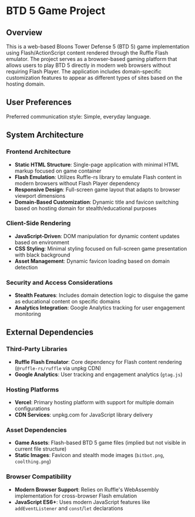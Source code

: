 # BTD 5 Game Project

## Overview

This is a web-based Bloons Tower Defense 5 (BTD 5) game implementation using Flash/ActionScript content rendered through the Ruffle Flash emulator. The project serves as a browser-based gaming platform that allows users to play BTD 5 directly in modern web browsers without requiring Flash Player. The application includes domain-specific customization features to appear as different types of sites based on the hosting domain.

## User Preferences

Preferred communication style: Simple, everyday language.

## System Architecture

### Frontend Architecture
- **Static HTML Structure**: Single-page application with minimal HTML markup focused on game container
- **Flash Emulation**: Utilizes Ruffle-rs library to emulate Flash content in modern browsers without Flash Player dependency
- **Responsive Design**: Full-screen game layout that adapts to browser viewport dimensions
- **Domain-Based Customization**: Dynamic title and favicon switching based on hosting domain for stealth/educational purposes

### Client-Side Rendering
- **JavaScript-Driven**: DOM manipulation for dynamic content updates based on environment
- **CSS Styling**: Minimal styling focused on full-screen game presentation with black background
- **Asset Management**: Dynamic favicon loading based on domain detection

### Security and Access Considerations
- **Stealth Features**: Includes domain detection logic to disguise the game as educational content on specific domains
- **Analytics Integration**: Google Analytics tracking for user engagement monitoring

## External Dependencies

### Third-Party Libraries
- **Ruffle Flash Emulator**: Core dependency for Flash content rendering (`@ruffle-rs/ruffle` via unpkg CDN)
- **Google Analytics**: User tracking and engagement analytics (`gtag.js`)

### Hosting Platforms
- **Vercel**: Primary hosting platform with support for multiple domain configurations
- **CDN Services**: unpkg.com for JavaScript library delivery

### Asset Dependencies
- **Game Assets**: Flash-based BTD 5 game files (implied but not visible in current file structure)
- **Static Images**: Favicon and stealth mode images (`bitbot.png`, `coolthing.png`)

### Browser Compatibility
- **Modern Browser Support**: Relies on Ruffle's WebAssembly implementation for cross-browser Flash emulation
- **JavaScript ES6+**: Uses modern JavaScript features like `addEventListener` and `const`/`let` declarations